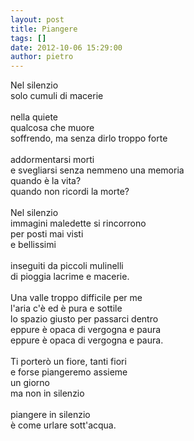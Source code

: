 ```yaml
---
layout: post
title: Piangere
tags: []
date: 2012-10-06 15:29:00
author: pietro
---
```

Nel silenzio<br/>solo cumuli di macerie<br/><br/>nella quiete<br/>qualcosa che muore<br/>soffrendo, ma senza dirlo troppo forte<br/><br/>addormentarsi morti<br/>e svegliarsi senza nemmeno una memoria<br/>quando è la vita?<br/>quando non ricordi la morte?<br/><br/>Nel silenzio<br/>immagini maledette si rincorrono<br/>per posti mai visti<br/>e bellissimi<br/><br/>inseguiti da piccoli mulinelli<br/>di pioggia lacrime e macerie.<br/><br/>Una valle troppo difficile per me<br/>l'aria c'è ed è pura e sottile<br/>lo spazio giusto per passarci dentro<br/>eppure è opaca di vergogna e paura<br/>eppure è opaca di vergogna e paura.<br/><br/>Ti porterò un fiore, tanti fiori<br/>e forse piangeremo assieme<br/>un giorno<br/>ma non in silenzio<br/><br/>piangere in silenzio<br/>è come urlare sott'acqua.
